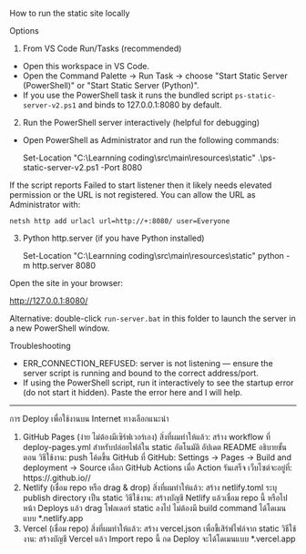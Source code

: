 How to run the static site locally

Options

1) From VS Code Run/Tasks (recommended)
- Open this workspace in VS Code.
- Open the Command Palette -> Run Task -> choose "Start Static Server (PowerShell)" or "Start Static Server (Python)".
- If you use the PowerShell task it runs the bundled script `ps-static-server-v2.ps1` and binds to 127.0.0.1:8080 by default.

2) Run the PowerShell server interactively (helpful for debugging)
- Open PowerShell as Administrator and run the following commands:

    Set-Location "C:\Learnning coding\src\main\resources\static"
    .\ps-static-server-v2.ps1 -Port 8080

If the script reports Failed to start listener then it likely needs elevated permission or the URL is not registered. You can allow the URL as Administrator with:

    netsh http add urlacl url=http://+:8080/ user=Everyone

3) Python http.server (if you have Python installed)

    Set-Location "C:\Learnning coding\src\main\resources\static"
    python -m http.server 8080

Open the site in your browser:

http://127.0.0.1:8080/

Alternative: double-click `run-server.bat` in this folder to launch the server in a new PowerShell window.

Troubleshooting
- ERR_CONNECTION_REFUSED: server is not listening — ensure the server script is running and bound to the correct address/port.
- If using the PowerShell script, run it interactively to see the startup error (do not start it hidden). Paste the error here and I will help.


--------------------------------------
การ Deploy เพื่อใช้งานบน Internet ทางเลือกแนะนำ
1. GitHub Pages (ง่าย ไม่ต้องมีเซิร์ฟเวอร์เอง)
สิ่งที่ผมทำให้แล้ว:
สร้าง workflow ที่ deploy-pages.yml สำหรับปล่อยไฟล์ใน static อัตโนมัติ
อัปเดต README อธิบายขั้นตอน
วิธีใช้งาน:
push โค้ดขึ้น GitHub
ที่ GitHub: Settings → Pages → Build and deployment → Source เลือก GitHub Actions
เมื่อ Action รันเสร็จ เว็บไซต์จะอยู่ที่: https://<your-user>.github.io/<repo>/
2. Netlify (เชื่อม repo หรือ drag & drop)
สิ่งที่ผมทำให้แล้ว:
สร้าง netlify.toml ระบุ publish directory เป็น static
วิธีใช้งาน:
สร้างบัญชี Netlify แล้วเชื่อม repo นี้ หรือไปหน้า Deploys แล้ว drag โฟลเดอร์ static ลงไป
ไม่ต้องมี build command
ได้โดเมนแบบ *.netlify.app
3. Vercel (เชื่อม repo)
สิ่งที่ผมทำให้แล้ว:
สร้าง vercel.json เพื่อชี้เสิร์ฟไฟล์จาก static
วิธีใช้งาน:
สร้างบัญชี Vercel แล้ว Import repo นี้
กด Deploy จะได้โดเมนแบบ *.vercel.app
